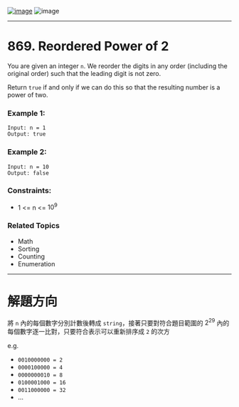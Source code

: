 [![image](https://img.shields.io/badge/Leetcode-Link-blue?logo=leetcode)](https://leetcode.com/problems/reordered-power-of-2/)
![image](https://img.shields.io/badge/Difficulty-Medium-yellow)

---

# 869. Reordered Power of 2

You are given an integer `n`. We reorder the digits in any order (including the original order) such that the leading digit is not zero.

Return `true` if and only if we can do this so that the resulting number is a power of two.

### Example 1:

```
Input: n = 1
Output: true
```

### Example 2:

```
Input: n = 10
Output: false
```

### Constraints:

- 1 <= n <= $10^9$

### Related Topics

- Math
- Sorting
- Counting
- Enumeration
  
---

# 解題方向

將 `n` 內的每個數字分別計數後轉成 `string`，接著只要對符合題目範圍的 $2^29$ 內的每個數字逐一比對，只要符合表示可以重新排序成 `2` 的次方

e.g.

- `0010000000 = 2`
- `0000100000 = 4`
- `0000000010 = 8`
- `0100001000 = 16`
- `0011000000 = 32`
- ...